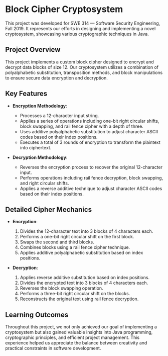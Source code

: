 # Block Cipher Cryptosystem

This project was developed for SWE 314 — Software Security Engineering, Fall 2019. It represents our efforts in designing and implementing a novel cryptosystem, showcasing various cryptographic techniques in Java.

## Project Overview

This project implements a custom block cipher designed to encrypt and decrypt data blocks of size 12. Our cryptosystem utilizes a combination of polyalphabetic substitution, transposition methods, and block manipulations to ensure secure data encryption and decryption.

## Key Features

- **Encryption Methodology**:
  - Processes a 12-character input string.
  - Applies a series of operations including one-bit right circular shifts, block swapping, and rail fence cipher with a depth of three.
  - Uses additive polyalphabetic substitution to adjust character ASCII codes based on their index positions.
  - Executes a total of 3 rounds of encryption to transform the plaintext into ciphertext.

- **Decryption Methodology**:
  - Reverses the encryption process to recover the original 12-character input.
  - Performs operations including rail fence decryption, block swapping, and right circular shifts.
  - Applies a reverse additive technique to adjust character ASCII codes based on their index positions.

## Detailed Cipher Mechanics

- **Encryption**:
  1. Divides the 12-character text into 3 blocks of 4 characters each.
  2. Performs a one-bit right circular shift on the first block.
  3. Swaps the second and third blocks.
  4. Combines blocks using a rail fence cipher technique.
  5. Applies additive polyalphabetic substitution based on index positions.

- **Decryption**:
  1. Applies reverse additive substitution based on index positions.
  2. Divides the encrypted text into 3 blocks of 4 characters each.
  3. Reverses the block swapping operation.
  4. Performs a three-bit right circular shift on the blocks.
  5. Reconstructs the original text using rail fence decryption.

## Learning Outcomes

Throughout this project, we not only achieved our goal of implementing a cryptosystem but also gained valuable insights into Java programming, cryptographic principles, and efficient project management. This experience helped us appreciate the balance between creativity and practical constraints in software development.
